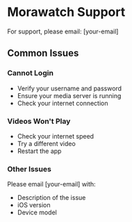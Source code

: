 # Morawatch Support

  For support, please email: [your-email]

  ## Common Issues

  ### Cannot Login
  - Verify your username and password
  - Ensure your media server is running
  - Check your internet connection

  ### Videos Won't Play
  - Check your internet speed
  - Try a different video
  - Restart the app

  ### Other Issues
  Please email [your-email] with:
  - Description of the issue
  - iOS version
  - Device model
